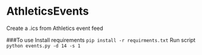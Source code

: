 # AthleticsEvents
Create a .ics from Athletics event feed

###To use
Install requirements
`pip install -r requirments.txt`
Run script
`python events.py -d 14 -s 1`